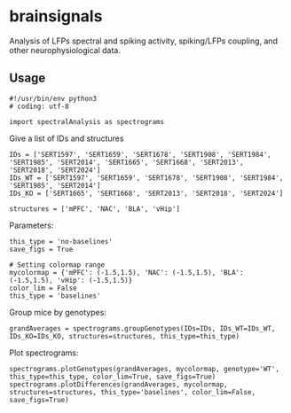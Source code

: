 # brainsignals
Analysis of LFPs spectral and spiking activity, spiking/LFPs coupling, and other neurophysiological data.


## Usage
```
#!/usr/bin/env python3
# coding: utf-8

import spectralAnalysis as spectrograms
```


Give a list of IDs and structures
```
IDs = ['SERT1597', 'SERT1659', 'SERT1678', 'SERT1908', 'SERT1984', 'SERT1985', 'SERT2014', 'SERT1665', 'SERT1668', 'SERT2013', 'SERT2018', 'SERT2024'] 
IDs_WT = ['SERT1597', 'SERT1659', 'SERT1678', 'SERT1908', 'SERT1984', 'SERT1985', 'SERT2014'] 
IDs_KO = ['SERT1665', 'SERT1668', 'SERT2013', 'SERT2018', 'SERT2024'] 

structures = ['mPFC', 'NAC', 'BLA', 'vHip']
```

Parameters:
```
this_type = 'no-baselines'
save_figs = True

# Setting colormap range
mycolormap = {'mPFC': (-1.5,1.5), 'NAC': (-1.5,1.5), 'BLA': (-1.5,1.5), 'vHip': (-1.5,1.5)}
color_lim = False
this_type = 'baselines'
```

Group mice by genotypes:
```
grandAverages = spectrograms.groupGenotypes(IDs=IDs, IDs_WT=IDs_WT, IDs_KO=IDs_KO, structures=structures, this_type=this_type)
```

Plot spectrograms:
```
spectrograms.plotGenotypes(grandAverages, mycolormap, genotype='WT', this_type=this_type, color_lim=True, save_figs=True)
spectrograms.plotDifferences(grandAverages, mycolormap, structures=structures, this_type='baselines', color_lim=False, save_figs=True)
```
